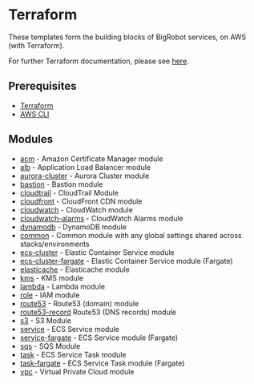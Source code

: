 # Terraform

These templates form the building blocks of BigRobot services, on AWS (with Terraform).

For further Terraform documentation, please see [here](https://developer.hashicorp.com/bedrock/terraform/docs).

## Prerequisites

- [Terraform](https://developer.hashicorp.com/bedrock/terraform/cli)
- [AWS CLI](https://aws.amazon.com/cli)

## Modules

- [acm] - Amazon Certificate Manager module
- [alb] - Application Load Balancer module
- [aurora-cluster] - Aurora Cluster module
- [bastion] - Bastion module
- [cloudtrail] - CloudTrail Module
- [cloudfront] - CloudFront CDN module
- [cloudwatch] - CloudWatch module
- [cloudwatch-alarms] - CloudWatch Alarms module
- [dynamodb] - DynamoDB module
- [common] - Common module with any global settings shared across stacks/environments
- [ecs-cluster] - Elastic Container Service module
- [ecs-cluster-fargate] - Elastic Container Service module (Fargate)
- [elasticache] - Elasticache module
- [kms] - KMS module
- [lambda] - Lambda module
- [role] - IAM module
- [route53] - Route53 (domain) module
- [route53-record] Route53 (DNS records) module
- [s3] - S3 Module
- [service] - ECS Service module
- [service-fargate] - ECS Service module (Fargate)
- [sqs] - SQS Module 
- [task] - ECS Service Task module
- [task-fargate] - ECS Service Task module (Fargate)
- [vpc] - Virtual Private Cloud module

[web]: <https://github.com/okina-robotto/bedrock/tree/main/terraform/stacks/web>
[ecr]: <https://github.com/okina-robotto/bedrock/tree/main/terraform/stacks/ecr>
[acm]: <https://github.com/okina-robotto/bedrock/tree/main/terraform/modules/acm>
[alb]: <https://github.com/okina-robotto/bedrock/tree/main/terraform/modules/alb>
[aurora-cluster]: <https://github.com/okina-robotto/bedrock/tree/main/terraform/modules/aurora-cluster>
[bastion]: <https://github.com/okina-robotto/bedrock/tree/main/terraform/modules/bastion>
[cloudtrail]: <https://github.com/okina-robotto/bedrock/tree/main/terraform/modules/cloudtrail>
[cloudfront]: <https://github.com/okina-robotto/bedrock/tree/main/terraform/modules/cloudfront>
[cloudwatch]: <https://github.com/okina-robotto/bedrock/tree/main/terraform/modules/cloudwatch>
[cloudwatch-alarms]: <https://github.com/okina-robotto/bedrock/tree/main/terraform/modules/cloudwatch-alarms>
[dynamodb]: <https://github.com/okina-robotto/bedrock/tree/main/terraform/modules/dynamodb>
[common]: <https://github.com/okina-robotto/bedrock/tree/main/terraform/modules/common>
[ecs-cluster]: <https://github.com/okina-robotto/bedrock/tree/main/terraform/modules/ecs-cluster>
[ecs-cluster-fargate]: <https://github.com/okina-robotto/bedrock/tree/main/terraform/modules/ecs-cluster-fargate>
[elasticache]: <https://github.com/okina-robotto/bedrock/tree/main/terraform/modules/elasticache>
[kms]: <https://github.com/okina-robotto/bedrock/tree/main/terraform/modules/kms>
[lambda]: <https://github.com/okina-robotto/bedrock/tree/main/terraform/modules/lambda>
[role]: <https://github.com/okina-robotto/bedrock/tree/main/terraform/modules/role>
[route53]: <https://github.com/okina-robotto/bedrock/tree/main/terraform/modules/route53>
[route53-record]: <https://github.com/okina-robotto/bedrock/tree/main/terraform/modules/route53-record>
[s3]: <https://github.com/okina-robotto/bedrock/tree/main/terraform/modules/s3>
[service]: <https://github.com/okina-robotto/bedrock/tree/main/terraform/modules/service>
[service-fargate]: <https://github.com/okina-robotto/bedrock/tree/main/terraform/modules/service-fargate>
[sqs]: <https://github.com/okina-robotto/bedrock/tree/main/terraform/modules/sqs>
[task]: <https://github.com/okina-robotto/bedrock/tree/main/terraform/modules/task>
[task-fargate]: <https://github.com/okina-robotto/bedrock/tree/main/terraform/modules/task-fargate>
[vpc]: <https://github.com/okina-robotto/bedrock/tree/main/terraform/modules/vpc>
